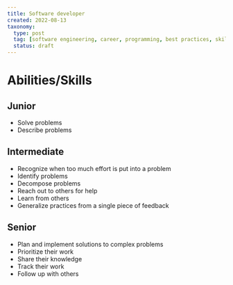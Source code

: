 ```yaml
---
title: Software developer
created: 2022-08-13
taxonomy:
  type: post
  tag: [software engineering, career, programming, best practices, skill development]
  status: draft
---
```


# Abilities/Skills
## Junior
* Solve problems
* Describe problems

## Intermediate
* Recognize when too much effort is put into a problem
* Identify problems
* Decompose problems
* Reach out to others for help
* Learn from others
* Generalize practices from a single piece of feedback

## Senior
* Plan and implement solutions to complex problems
* Prioritize their work
* Share their knowledge
* Track their work
* Follow up with others
